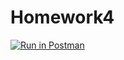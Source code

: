 # Homework4


[![Run in Postman](https://run.pstmn.io/button.svg)](https://app.getpostman.com/run-collection/20396601-5cfb7e37-45ad-4df8-ada8-fc67888c19bf?action=collection%2Ffork&collection-url=entityId%3D20396601-5cfb7e37-45ad-4df8-ada8-fc67888c19bf%26entityType%3Dcollection%26workspaceId%3D5621f40f-6e81-4e60-aeea-a2791de9316c)

